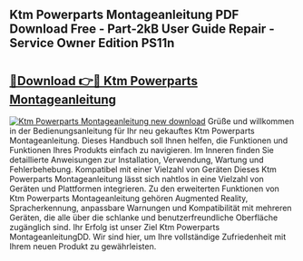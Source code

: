 ## Ktm Powerparts Montageanleitung PDF Download Free - Part-2kB User Guide Repair - Service Owner Edition PS11n

# <h2><a href="http://df79eb.blite.top/?on=Ktm+Powerparts+Montageanleitung">🔗Download 👉🔴 Ktm Powerparts Montageanleitung</a></h2>

[![Ktm Powerparts Montageanleitung new download](https://i.imgur.com/lujVjoI.png)](http://df79eb.blite.top/?on=Ktm+Powerparts+Montageanleitung)
Grüße und willkommen in der Bedienungsanleitung für Ihr neu gekauftes Ktm Powerparts Montageanleitung. Dieses Handbuch soll Ihnen helfen, die Funktionen und Funktionen Ihres Produkts einfach zu navigieren. Im Inneren finden Sie detaillierte Anweisungen zur Installation, Verwendung, Wartung und Fehlerbehebung. Kompatibel mit einer Vielzahl von Geräten Dieses Ktm Powerparts Montageanleitung lässt sich nahtlos in eine Vielzahl von Geräten und Plattformen integrieren. Zu den erweiterten Funktionen von Ktm Powerparts Montageanleitung gehören Augmented Reality, Spracherkennung, anpassbare Warnungen und Kompatibilität mit mehreren Geräten, die alle über die schlanke und benutzerfreundliche Oberfläche zugänglich sind. Ihr Erfolg ist unser Ziel Ktm Powerparts MontageanleitungDD. Wir sind hier, um Ihre vollständige Zufriedenheit mit Ihrem neuen Produkt zu gewährleisten.
